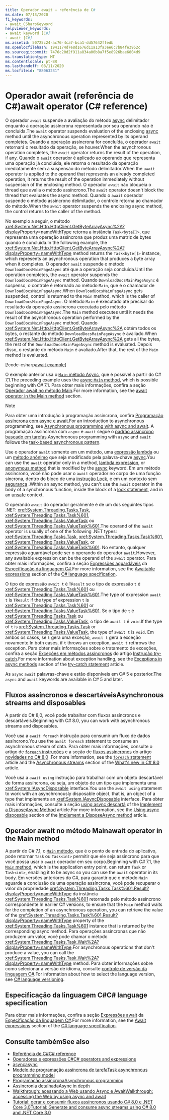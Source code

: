 ```yaml
---
title: Operador await – referência de C#
ms.date: 07/13/2020
f1_keywords:
- await_CSharpKeyword
helpviewer_keywords:
- await keyword [C#]
- await [C#]
ms.assetid: 50725c24-ac76-4ca7-bca1-dd57642ffedb
ms.openlocfilehash: 1941174d7e8d1676d11a13fa3ee6c7b84fe3952c
ms.sourcegitcommit: 7476c20d2f911a834a00b8a7f5e8926bae6804d9
ms.translationtype: MT
ms.contentlocale: pt-BR
ms.lasthandoff: 08/11/2020
ms.locfileid: "88063231"
---
```

# <a name="await-operator-c-reference"></a><span data-ttu-id="9ec1b-102">Operador await (referência de C#)</span><span class="sxs-lookup"><span data-stu-id="9ec1b-102">await operator (C# reference)</span></span>

<span data-ttu-id="9ec1b-103">O operador `await` suspende a avaliação do método [async](../keywords/async.md) delimitador enquanto a operação assíncrona representada por seu operando não é concluída.</span><span class="sxs-lookup"><span data-stu-id="9ec1b-103">The `await` operator suspends evaluation of the enclosing [async](../keywords/async.md) method until the asynchronous operation represented by its operand completes.</span></span> <span data-ttu-id="9ec1b-104">Quando a operação assíncrona for concluída, o operador `await` retornará o resultado da operação, se houver.</span><span class="sxs-lookup"><span data-stu-id="9ec1b-104">When the asynchronous operation completes, the `await` operator returns the result of the operation, if any.</span></span> <span data-ttu-id="9ec1b-105">Quando o `await` operador é aplicado ao operando que representa uma operação já concluída, ele retorna o resultado da operação imediatamente sem a suspensão do método delimitador.</span><span class="sxs-lookup"><span data-stu-id="9ec1b-105">When the `await` operator is applied to the operand that represents an already completed operation, it returns the result of the operation immediately without suspension of the enclosing method.</span></span> <span data-ttu-id="9ec1b-106">O operador `await` não bloqueia o thread que avalia o método assíncrono.</span><span class="sxs-lookup"><span data-stu-id="9ec1b-106">The `await` operator doesn't block the thread that evaluates the async method.</span></span> <span data-ttu-id="9ec1b-107">Quando o `await` operador suspende o método assíncrono delimitador, o controle retorna ao chamador do método.</span><span class="sxs-lookup"><span data-stu-id="9ec1b-107">When the `await` operator suspends the enclosing async method, the control returns to the caller of the method.</span></span>

<span data-ttu-id="9ec1b-108">No exemplo a seguir, o método <xref:System.Net.Http.HttpClient.GetByteArrayAsync%2A?displayProperty=nameWithType> retorna a instância `Task<byte[]>`, que representa uma operação assíncrona que produz uma matriz de bytes quando é concluída.</span><span class="sxs-lookup"><span data-stu-id="9ec1b-108">In the following example, the <xref:System.Net.Http.HttpClient.GetByteArrayAsync%2A?displayProperty=nameWithType> method returns the `Task<byte[]>` instance, which represents an asynchronous operation that produces a byte array when it completes.</span></span> <span data-ttu-id="9ec1b-109">O operador `await` suspende o método `DownloadDocsMainPageAsync` até que a operação seja concluída.</span><span class="sxs-lookup"><span data-stu-id="9ec1b-109">Until the operation completes, the `await` operator suspends the `DownloadDocsMainPageAsync` method.</span></span> <span data-ttu-id="9ec1b-110">Quando `DownloadDocsMainPageAsync` é suspenso, o controle é retornado ao método `Main`, que é o chamador de `DownloadDocsMainPageAsync`.</span><span class="sxs-lookup"><span data-stu-id="9ec1b-110">When `DownloadDocsMainPageAsync` gets suspended, control is returned to the `Main` method, which is the caller of `DownloadDocsMainPageAsync`.</span></span> <span data-ttu-id="9ec1b-111">O método `Main` é executado até precisar do resultado da operação assíncrona executada pelo método `DownloadDocsMainPageAsync`.</span><span class="sxs-lookup"><span data-stu-id="9ec1b-111">The `Main` method executes until it needs the result of the asynchronous operation performed by the `DownloadDocsMainPageAsync` method.</span></span> <span data-ttu-id="9ec1b-112">Quando <xref:System.Net.Http.HttpClient.GetByteArrayAsync%2A> obtém todos os bytes, o restante do método `DownloadDocsMainPageAsync` é avaliado.</span><span class="sxs-lookup"><span data-stu-id="9ec1b-112">When <xref:System.Net.Http.HttpClient.GetByteArrayAsync%2A> gets all the bytes, the rest of the `DownloadDocsMainPageAsync` method is evaluated.</span></span> <span data-ttu-id="9ec1b-113">Depois disso, o restante do método `Main` é avaliado.</span><span class="sxs-lookup"><span data-stu-id="9ec1b-113">After that, the rest of the `Main` method is evaluated.</span></span>

[!code-csharp[await example](snippets/shared/AwaitOperator.cs)]

<span data-ttu-id="9ec1b-114">O exemplo anterior usa o [ `Main` método Async](../../programming-guide/main-and-command-args/index.md), que é possível a partir do C# 7,1.</span><span class="sxs-lookup"><span data-stu-id="9ec1b-114">The preceding example uses the [async `Main` method](../../programming-guide/main-and-command-args/index.md), which is possible beginning with C# 7.1.</span></span> <span data-ttu-id="9ec1b-115">Para obter mais informações, confira a seção [Operador await no método Main](#await-operator-in-the-main-method).</span><span class="sxs-lookup"><span data-stu-id="9ec1b-115">For more information, see the [await operator in the Main method](#await-operator-in-the-main-method) section.</span></span>

> [!NOTE]
> <span data-ttu-id="9ec1b-116">Para obter uma introdução à programação assíncrona, confira [Programação assíncrona com async e await](../../programming-guide/concepts/async/index.md).</span><span class="sxs-lookup"><span data-stu-id="9ec1b-116">For an introduction to asynchronous programming, see [Asynchronous programming with async and await](../../programming-guide/concepts/async/index.md).</span></span> <span data-ttu-id="9ec1b-117">A programação assíncrona com `async` e `await` segue o [padrão assíncrono baseado em tarefas](../../../standard/asynchronous-programming-patterns/task-based-asynchronous-pattern-tap.md).</span><span class="sxs-lookup"><span data-stu-id="9ec1b-117">Asynchronous programming with `async` and `await` follows the [task-based asynchronous pattern](../../../standard/asynchronous-programming-patterns/task-based-asynchronous-pattern-tap.md).</span></span>

<span data-ttu-id="9ec1b-118">Use o operador `await` somente em um método, uma [expressão lambda](lambda-expressions.md) ou um [método anônimo](delegate-operator.md) que seja modificado pela palavra-chave [async](../keywords/async.md).</span><span class="sxs-lookup"><span data-stu-id="9ec1b-118">You can use the `await` operator only in a method, [lambda expression](lambda-expressions.md), or [anonymous method](delegate-operator.md) that is modified by the [async](../keywords/async.md) keyword.</span></span> <span data-ttu-id="9ec1b-119">Em um método assíncrono, você não pode usar o `await` operador no corpo de uma função síncrona, dentro do bloco de uma [instrução Lock](../keywords/lock-statement.md), e em um contexto sem [segurança](../keywords/unsafe.md) .</span><span class="sxs-lookup"><span data-stu-id="9ec1b-119">Within an async method, you can't use the `await` operator in the body of a synchronous function, inside the block of a [lock statement](../keywords/lock-statement.md), and in an [unsafe](../keywords/unsafe.md) context.</span></span>

<span data-ttu-id="9ec1b-120">O operando `await` do operador geralmente é de um dos seguintes tipos .NET: <xref:System.Threading.Tasks.Task>, <xref:System.Threading.Tasks.Task%601>, <xref:System.Threading.Tasks.ValueTask> ou <xref:System.Threading.Tasks.ValueTask%601>.</span><span class="sxs-lookup"><span data-stu-id="9ec1b-120">The operand of the `await` operator is usually of one of the following .NET types: <xref:System.Threading.Tasks.Task>, <xref:System.Threading.Tasks.Task%601>, <xref:System.Threading.Tasks.ValueTask>, or <xref:System.Threading.Tasks.ValueTask%601>.</span></span> <span data-ttu-id="9ec1b-121">No entanto, qualquer expressão aguardável pode ser o operando do operador `await`.</span><span class="sxs-lookup"><span data-stu-id="9ec1b-121">However, any awaitable expression can be the operand of the `await` operator.</span></span> <span data-ttu-id="9ec1b-122">Para obter mais informações, confira a seção [Expressões aguardáveis](~/_csharplang/spec/expressions.md#awaitable-expressions) da [Especificação da linguagem C#](~/_csharplang/spec/introduction.md).</span><span class="sxs-lookup"><span data-stu-id="9ec1b-122">For more information, see the [Awaitable expressions](~/_csharplang/spec/expressions.md#awaitable-expressions) section of the [C# language specification](~/_csharplang/spec/introduction.md).</span></span>

<span data-ttu-id="9ec1b-123">O tipo de expressão `await t` é `TResult` se o tipo de expressão `t` é <xref:System.Threading.Tasks.Task%601> ou <xref:System.Threading.Tasks.ValueTask%601>.</span><span class="sxs-lookup"><span data-stu-id="9ec1b-123">The type of expression `await t` is `TResult` if the type of expression `t` is <xref:System.Threading.Tasks.Task%601> or <xref:System.Threading.Tasks.ValueTask%601>.</span></span> <span data-ttu-id="9ec1b-124">Se o tipo de `t` é <xref:System.Threading.Tasks.Task> ou <xref:System.Threading.Tasks.ValueTask>, o tipo de `await t` é `void`.</span><span class="sxs-lookup"><span data-stu-id="9ec1b-124">If the type of `t` is <xref:System.Threading.Tasks.Task> or <xref:System.Threading.Tasks.ValueTask>, the type of `await t` is `void`.</span></span> <span data-ttu-id="9ec1b-125">Em ambos os casos, se `t` gera uma exceção, `await t` gera a exceção novamente.</span><span class="sxs-lookup"><span data-stu-id="9ec1b-125">In both cases, if `t` throws an exception, `await t` rethrows the exception.</span></span> <span data-ttu-id="9ec1b-126">Para obter mais informações sobre o tratamento de exceções, confira a seção [Exceções em métodos assíncronos](../keywords/try-catch.md#exceptions-in-async-methods) do artigo [Instrução try-catch](../keywords/try-catch.md).</span><span class="sxs-lookup"><span data-stu-id="9ec1b-126">For more information about exception handling, see the [Exceptions in async methods](../keywords/try-catch.md#exceptions-in-async-methods) section of the [try-catch statement](../keywords/try-catch.md) article.</span></span>

<span data-ttu-id="9ec1b-127">As `async` `await` palavras-chave e estão disponíveis em C# 5 e posterior.</span><span class="sxs-lookup"><span data-stu-id="9ec1b-127">The `async` and `await` keywords are available in C# 5 and later.</span></span>

## <a name="asynchronous-streams-and-disposables"></a><span data-ttu-id="9ec1b-128">Fluxos assíncronos e descartáveis</span><span class="sxs-lookup"><span data-stu-id="9ec1b-128">Asynchronous streams and disposables</span></span>

<span data-ttu-id="9ec1b-129">A partir do C# 8,0, você pode trabalhar com fluxos assíncronos e descartáveis.</span><span class="sxs-lookup"><span data-stu-id="9ec1b-129">Beginning with C# 8.0, you can work with asynchronous streams and disposables.</span></span>

<span data-ttu-id="9ec1b-130">Você usa a `await foreach` instrução para consumir um fluxo de dados assíncrono.</span><span class="sxs-lookup"><span data-stu-id="9ec1b-130">You use the `await foreach` statement to consume an asynchronous stream of data.</span></span> <span data-ttu-id="9ec1b-131">Para obter mais informações, consulte o artigo de [ `foreach` instruções](../keywords/foreach-in.md) e a seção de [fluxos assíncronos](../../whats-new/csharp-8.md#asynchronous-streams) do artigo [novidades no C# 8,0](../../whats-new/csharp-8.md) .</span><span class="sxs-lookup"><span data-stu-id="9ec1b-131">For more information, see the [`foreach` statement](../keywords/foreach-in.md) article and the [Asynchronous streams](../../whats-new/csharp-8.md#asynchronous-streams) section of the [What's new in C# 8.0](../../whats-new/csharp-8.md) article.</span></span>

<span data-ttu-id="9ec1b-132">Você usa a `await using` instrução para trabalhar com um objeto descartável de forma assíncrona, ou seja, um objeto de um tipo que implementa uma <xref:System.IAsyncDisposable> interface.</span><span class="sxs-lookup"><span data-stu-id="9ec1b-132">You use the `await using` statement to work with an asynchronously disposable object, that is, an object of a type that implements an <xref:System.IAsyncDisposable> interface.</span></span> <span data-ttu-id="9ec1b-133">Para obter mais informações, consulte a seção [using async descartá](../../../standard/garbage-collection/implementing-disposeasync.md#using-async-disposable) of the [Implement a DisposeAsync Method](../../../standard/garbage-collection/implementing-disposeasync.md) article.</span><span class="sxs-lookup"><span data-stu-id="9ec1b-133">For more information, see the [Using async disposable](../../../standard/garbage-collection/implementing-disposeasync.md#using-async-disposable) section of the [Implement a DisposeAsync method](../../../standard/garbage-collection/implementing-disposeasync.md) article.</span></span>

## <a name="await-operator-in-the-main-method"></a><span data-ttu-id="9ec1b-134">Operador await no método Main</span><span class="sxs-lookup"><span data-stu-id="9ec1b-134">await operator in the Main method</span></span>

<span data-ttu-id="9ec1b-135">A partir do C# 7,1, o [ `Main` método](../../programming-guide/main-and-command-args/index.md), que é o ponto de entrada do aplicativo, pode retornar `Task` ou `Task<int>` permitir que ele seja assíncrono para que você possa usar o `await` operador em seu corpo.</span><span class="sxs-lookup"><span data-stu-id="9ec1b-135">Beginning with C# 7.1, the [`Main` method](../../programming-guide/main-and-command-args/index.md), which is the application entry point, can return `Task` or `Task<int>`, enabling it to be async so you can use the `await` operator in its body.</span></span> <span data-ttu-id="9ec1b-136">Em versões anteriores do C#, para garantir que o método `Main` aguarde a conclusão de uma operação assíncrona, você pode recuperar o valor da propriedade <xref:System.Threading.Tasks.Task%601.Result?displayProperty=nameWithType> da instância <xref:System.Threading.Tasks.Task%601> retornada pelo método assíncrono correspondente.</span><span class="sxs-lookup"><span data-stu-id="9ec1b-136">In earlier C# versions, to ensure that the `Main` method waits for the completion of an asynchronous operation, you can retrieve the value of the <xref:System.Threading.Tasks.Task%601.Result?displayProperty=nameWithType> property of the <xref:System.Threading.Tasks.Task%601> instance that is returned by the corresponding async method.</span></span> <span data-ttu-id="9ec1b-137">Para operações assíncronas que não produzem um valor, você pode chamar o método <xref:System.Threading.Tasks.Task.Wait%2A?displayProperty=nameWithType>.</span><span class="sxs-lookup"><span data-stu-id="9ec1b-137">For asynchronous operations that don't produce a value, you can call the <xref:System.Threading.Tasks.Task.Wait%2A?displayProperty=nameWithType> method.</span></span> <span data-ttu-id="9ec1b-138">Para obter informações sobre como selecionar a versão de idioma, consulte [controle de versão da linguagem C#](../configure-language-version.md).</span><span class="sxs-lookup"><span data-stu-id="9ec1b-138">For information about how to select the language version, see [C# language versioning](../configure-language-version.md).</span></span>

## <a name="c-language-specification"></a><span data-ttu-id="9ec1b-139">Especificação da linguagem C#</span><span class="sxs-lookup"><span data-stu-id="9ec1b-139">C# language specification</span></span>

<span data-ttu-id="9ec1b-140">Para obter mais informações, confira a seção [Expressões await](~/_csharplang/spec/expressions.md#await-expressions) da [Especificação da linguagem C#](~/_csharplang/spec/introduction.md).</span><span class="sxs-lookup"><span data-stu-id="9ec1b-140">For more information, see the [Await expressions](~/_csharplang/spec/expressions.md#await-expressions) section of the [C# language specification](~/_csharplang/spec/introduction.md).</span></span>

## <a name="see-also"></a><span data-ttu-id="9ec1b-141">Consulte também</span><span class="sxs-lookup"><span data-stu-id="9ec1b-141">See also</span></span>

- [<span data-ttu-id="9ec1b-142">Referência de C#</span><span class="sxs-lookup"><span data-stu-id="9ec1b-142">C# reference</span></span>](../index.md)
- [<span data-ttu-id="9ec1b-143">Operadores e expressões C#</span><span class="sxs-lookup"><span data-stu-id="9ec1b-143">C# operators and expressions</span></span>](index.md)
- [<span data-ttu-id="9ec1b-144">async</span><span class="sxs-lookup"><span data-stu-id="9ec1b-144">async</span></span>](../keywords/async.md)
- [<span data-ttu-id="9ec1b-145">Modelo de programação assíncrona de tarefa</span><span class="sxs-lookup"><span data-stu-id="9ec1b-145">Task asynchronous programming model</span></span>](../../programming-guide/concepts/async/task-asynchronous-programming-model.md)
- [<span data-ttu-id="9ec1b-146">Programação assíncrona</span><span class="sxs-lookup"><span data-stu-id="9ec1b-146">Asynchronous programming</span></span>](../../async.md)
- [<span data-ttu-id="9ec1b-147">Assincronia detalhada</span><span class="sxs-lookup"><span data-stu-id="9ec1b-147">Async in depth</span></span>](../../../standard/async-in-depth.md)
- [<span data-ttu-id="9ec1b-148">Walkthrough: acessando a Web usando Async e Await</span><span class="sxs-lookup"><span data-stu-id="9ec1b-148">Walkthrough: accessing the Web by using async and await</span></span>](../../programming-guide/concepts/async/walkthrough-accessing-the-web-by-using-async-and-await.md)
- [<span data-ttu-id="9ec1b-149">Tutorial: gerar e consumir fluxos assíncronos usando C# 8,0 e .NET Core 3,0</span><span class="sxs-lookup"><span data-stu-id="9ec1b-149">Tutorial: Generate and consume async streams using C# 8.0 and .NET Core 3.0</span></span>](../../tutorials/generate-consume-asynchronous-stream.md)
